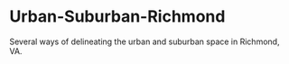 # Urban-Suburban-Richmond
Several ways of delineating the urban and suburban space in Richmond, VA. 
